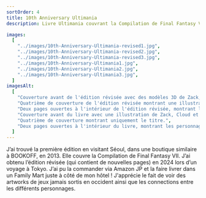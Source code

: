 ```yaml
---
sortOrder: 4
title: 10th Anniversary Ultimania
description: Livre Ultimania couvrant la Compilation de Final Fantasy VII

images:
  [
    "../images/10th-Anniversary-Ultimania-revised1.jpg",
    "../images/10th-Anniversary-Ultimania-revised2.jpg",
    "../images/10th-Anniversary-Ultimania-revised3.jpg",
    "../images/10th-Anniversary-Ultimania1.jpg",
    "../images/10th-Anniversary-Ultimania2.jpg",
    "../images/10th-Anniversary-Ultimania3.jpg",
  ]
imagesAlt:
  [
    "Couverture avant de l'édition révisée avec des modèles 3D de Zack, Cloud et Sephiroth.",
    "Quatrième de couverture de l'édition révisée montrant une illustration de Zack, Cloud et Sephiroth.",
    "Deux pages ouvertes à l'intérieur de l'édition révisée, montrant les personnages de l'OAV Last Order.",
    "Couverture avant du livre avec une illustration de Zack, Cloud et Sephiroth.",
    "Quatrième de couverture montrant uniquement le titre.",
    "Deux pages ouvertes à l'intérieur du livre, montrant les personnages de Before Crisis.",
  ]
---
```


J’ai trouvé la première édition en visitant Séoul, dans une boutique similaire à BOOKOFF, en 2013. Elle couvre la Compilation de Final Fantasy VII.
J’ai obtenu l’édition révisée (qui contient de nouvelles pages) en 2024 lors d’un voyage à Tokyo. J’ai pu la commander via Amazon JP et la faire livrer dans un Family Mart juste à côté de mon hôtel !
J'apprécie le fait de voir des artworks de jeux jamais sortis en occident ainsi que les connections entre les différents personnages.
